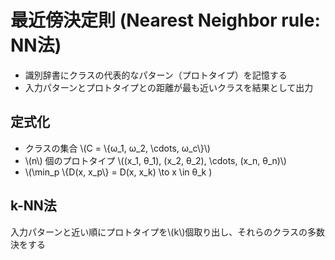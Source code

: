 # 最近傍決定則 (Nearest Neighbor rule: NN法)
- 識別辞書にクラスの代表的なパターン（プロトタイプ）を記憶する
- 入力パターンとプロトタイプとの距離が最も近いクラスを結果として出力

## 定式化
- クラスの集合 \\(C = \\{ω_1, ω_2, \\cdots, ω_c\\}\\)
- \\(n\\) 個のプロトタイプ \\((x_1, θ_1), (x_2, θ_2), \\cdots, (x_n, θ_n)\\)
- \\(\\min_p \\{D(x, x_p\\} = D(x, x_k) \\to x \\in θ_k )

## k-NN法
入力パターンと近い順にプロトタイプを\\(k\\)個取り出し、それらのクラスの多数決をする